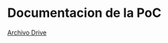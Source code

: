 # Documentacion de la PoC

[Archivo Drive](https://docs.google.com/document/d/1ZOVnCkgMA_SFzCd7tXeXybtSp_-iQoIk-VLnaYoRHVk/edit?usp=sharing)
